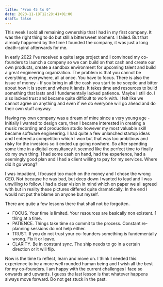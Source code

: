```yaml
---
title: "From 45 to 0"
date: 2023-11-18T12:28:41+01:00
draft: false
---
```

This week I sold all remaining ownership that I had in my first company. It was the right thing to do but still a bittersweet moment. I failed. But that already happened by the time I founded the company, it was just a long death-spiral afterwards for me.

In early 2022 I've received a quite large project and I convinced my co-founders to launch a company so we can build on that cash and create our own products, create a sandbox environment for upcoming talent and build a great engineering organization. The problem is that you cannot be everything, everywhere, all at once. You have to focus. There is also the issue of money - If you bring in all the cash you start to be sceptic and bitter about how it is spent and where it lands. It takes time and resources to build something that lasts and I fundementally lacked patience. Maybe I still do. I also lacked trust and became quite difficult to work with. I felt like we cannot agree on anything and even if we do everyone will go ahead and do their own stuff anyway.

Having my own company was a dream of mine since a very young age - Initially I wanted to design cars, then I became interested in creating a music recording and production studio however my most valuable skill became software engineering. I had quite a few unlanched startup ideas and I entered a competition which I won but that was too ambitious and risky for the investors so it ended up going nowhere. So after spending some time in a digital consultancy it seemed like the perfect time to finally do my own thing. I had some cash on hand, had the experience, had a seemingly good plan and I had a client willing to pay for my services. Where did it go wrong?

I was impatient, I focused too much on the money and I chose the wrong CEO. Not because he was bad, but deep down I wanted to lead and I was unwilling to follow. I had a clear vision in mind which on paper we all agreed with but in reality these pictures differed quite dramatically. In the end I would not put the blame on anyone but myself.

There are quite a few lessons there that shall not be forgotten.
  - FOCUS. Your time is limited. Your resources are basically non existent. 1 thing at a time.
  - PATIENCE. Things take time so commit to the process. Constant re-planning sessions do not help either.
  - TRUST. If you do not trust your co-founders something is fundementally wrong. Fix it or leave.
  - CLARITY. Be in constant sync. The ship needs to go in a certain direction or it will flip.

Now is the time to reflect, learn and move on. I think I needed this experience to be a more well rounded human being and I wish all the best for my co-founders. I am happy with the current challenges I face so onwards and upwards. I guess the last lesson is that whatever happens always move forward. Do not get stuck in the past.
